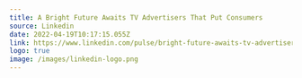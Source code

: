 ```yaml
---
title: A Bright Future Awaits TV Advertisers That Put Consumers
source: Linkedin
date: 2022-04-19T10:17:15.055Z
link: https://www.linkedin.com/pulse/bright-future-awaits-tv-advertisers-put-consumers-scott-schiller/
logo: true
image: /images/linkedin-logo.png
---
```

